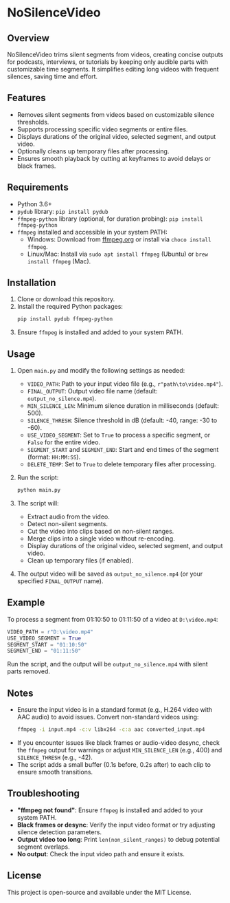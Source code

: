 # NoSilenceVideo

## Overview
NoSilenceVideo trims silent segments from videos, creating concise outputs for podcasts, interviews, or tutorials by keeping only audible parts with customizable time segments. It simplifies editing long videos with frequent silences, saving time and effort.

## Features
- Removes silent segments from videos based on customizable silence thresholds.
- Supports processing specific video segments or entire files.
- Displays durations of the original video, selected segment, and output video.
- Optionally cleans up temporary files after processing.
- Ensures smooth playback by cutting at keyframes to avoid delays or black frames.

## Requirements
- Python 3.6+
- `pydub` library: `pip install pydub`
- `ffmpeg-python` library (optional, for duration probing): `pip install ffmpeg-python`
- `ffmpeg` installed and accessible in your system PATH:
  - Windows: Download from [ffmpeg.org](https://ffmpeg.org) or install via `choco install ffmpeg`.
  - Linux/Mac: Install via `sudo apt install ffmpeg` (Ubuntu) or `brew install ffmpeg` (Mac).

## Installation
1. Clone or download this repository.
2. Install the required Python packages:
   ```bash
   pip install pydub ffmpeg-python
   ```
3. Ensure `ffmpeg` is installed and added to your system PATH.

## Usage
1. Open `main.py` and modify the following settings as needed:
   - `VIDEO_PATH`: Path to your input video file (e.g., `r"path\to\video.mp4"`).
   - `FINAL_OUTPUT`: Output video file name (default: `output_no_silence.mp4`).
   - `MIN_SILENCE_LEN`: Minimum silence duration in milliseconds (default: 500).
   - `SILENCE_THRESH`: Silence threshold in dB (default: -40, range: -30 to -60).
   - `USE_VIDEO_SEGMENT`: Set to `True` to process a specific segment, or `False` for the entire video.
   - `SEGMENT_START` and `SEGMENT_END`: Start and end times of the segment (format: `HH:MM:SS`).
   - `DELETE_TEMP`: Set to `True` to delete temporary files after processing.

2. Run the script:
   ```bash
   python main.py
   ```

3. The script will:
   - Extract audio from the video.
   - Detect non-silent segments.
   - Cut the video into clips based on non-silent ranges.
   - Merge clips into a single video without re-encoding.
   - Display durations of the original video, selected segment, and output video.
   - Clean up temporary files (if enabled).

4. The output video will be saved as `output_no_silence.mp4` (or your specified `FINAL_OUTPUT` name).

## Example
To process a segment from 01:10:50 to 01:11:50 of a video at `D:\video.mp4`:
```python
VIDEO_PATH = r"D:\video.mp4"
USE_VIDEO_SEGMENT = True
SEGMENT_START = "01:10:50"
SEGMENT_END = "01:11:50"
```

Run the script, and the output will be `output_no_silence.mp4` with silent parts removed.

## Notes
- Ensure the input video is in a standard format (e.g., H.264 video with AAC audio) to avoid issues. Convert non-standard videos using:
  ```bash
  ffmpeg -i input.mp4 -c:v libx264 -c:a aac converted_input.mp4
  ```
- If you encounter issues like black frames or audio-video desync, check the `ffmpeg` output for warnings or adjust `MIN_SILENCE_LEN` (e.g., 400) and `SILENCE_THRESH` (e.g., -42).
- The script adds a small buffer (0.1s before, 0.2s after) to each clip to ensure smooth transitions.

## Troubleshooting
- **"ffmpeg not found"**: Ensure `ffmpeg` is installed and added to your system PATH.
- **Black frames or desync**: Verify the input video format or try adjusting silence detection parameters.
- **Output video too long**: Print `len(non_silent_ranges)` to debug potential segment overlaps.
- **No output**: Check the input video path and ensure it exists.

## License
This project is open-source and available under the MIT License.